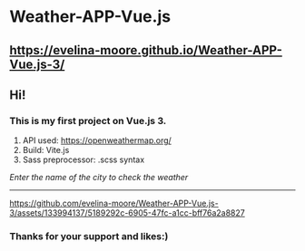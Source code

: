 # Weather-APP-Vue.js

https://evelina-moore.github.io/Weather-APP-Vue.js-3/
-----------------------------------------------------
## Hi!
### This is my first project on Vue.js 3.

1. API used: https://openweathermap.org/
2. Build: Vite.js
3. Sass preprocessor: .scss syntax

*Enter the name of the city to check the weather*

-----------------------------------------------------

https://github.com/evelina-moore/Weather-APP-Vue.js-3/assets/133994137/5189292c-6905-47fc-a1cc-bff76a2a8827

### Thanks for your support and likes:)

